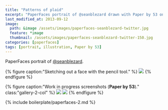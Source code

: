 ```yaml
---
title: "Patterns of plaid"
excerpt: "PaperFaces portrait of @seanblezard drawn with Paper by 53 on an iPad."
last_modified_at: 2013-09-12
image: 
  path: &image /assets/images/paperfaces-seanblezard-twitter.jpg 
  feature: *image
  thumbnail: /assets/images/paperfaces-seanblezard-twitter-150.jpg
categories: [paperfaces]
tags: [portrait, illustration, Paper by 53]
---
```


PaperFaces portrait of [@seanblezard](https://twitter.com/seanblezard).

{% figure caption:"Sketching out a face with the pencil tool." %}
[![](/assets/images/paperfaces-seanblezard-process-1-750.jpg)](/assets/images/paperfaces-seanblezard-process-1-lg.jpg)
{% endfigure %}

{% figure caption:"Work in progress screenshots (**Paper by 53**)." class:"gallery-2-col" %}
[![](/assets/images/paperfaces-seanblezard-process-2-600.jpg)](/assets/images/paperfaces-seanblezard-process-2-lg.jpg)
[![](/assets/images/paperfaces-seanblezard-process-3-600.jpg)](/assets/images/paperfaces-seanblezard-process-3-lg.jpg)
{% endfigure %}

{% include boilerplate/paperfaces-2.md %}
